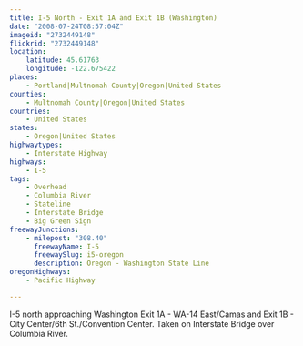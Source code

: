 ```yaml
---
title: I-5 North - Exit 1A and Exit 1B (Washington)
date: "2008-07-24T08:57:04Z"
imageid: "2732449148"
flickrid: "2732449148"
location:
    latitude: 45.61763
    longitude: -122.675422
places:
    - Portland|Multnomah County|Oregon|United States
counties:
    - Multnomah County|Oregon|United States
countries:
    - United States
states:
    - Oregon|United States
highwaytypes:
    - Interstate Highway
highways:
    - I-5
tags:
    - Overhead
    - Columbia River
    - Stateline
    - Interstate Bridge
    - Big Green Sign
freewayJunctions:
    - milepost: "308.40"
      freewayName: I-5
      freewaySlug: i5-oregon
      description: Oregon - Washington State Line
oregonHighways:
    - Pacific Highway

---
```

I-5 north approaching Washington Exit 1A - WA-14 East/Camas and Exit 1B - City Center/6th St./Convention Center.  Taken on Interstate Bridge over Columbia River.